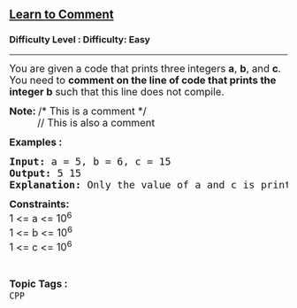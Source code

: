 <h2><a href="https://www.geeksforgeeks.org/problems/learn-to-comment/1?page=1&status=unsolved,attempted&sortBy=accuracy">Learn to Comment</a></h2><h3>Difficulty Level : Difficulty: Easy</h3><hr><div class="problems_problem_content__Xm_eO"><p><span style="font-size: 18px;">You are given a code that prints three<strong>&nbsp;</strong>integers <strong>a</strong>, <strong>b</strong>, and <strong>c</strong>. You need to <strong>comment on the line of code that prints the integer b</strong> such that this line does not compile.</span></p>
<p><span style="font-size: 18px;"><strong>Note: </strong>/* This is a comment */<br>&nbsp; &nbsp; &nbsp; &nbsp; &nbsp; // This is also a comment</span></p>
<p><strong><span style="font-size: 18px;">Examples :</span></strong></p>
<pre><span style="font-size: 18px;"><strong>Input: </strong>a = 5, b = 6, c = 15
<strong>Output: </strong>5 15
<strong>Explanation: </strong>Only the value of a and c is printed as the line of code that prints b is commented.</span>
</pre>
<p><span style="font-size: 18px;"><strong>Constraints:</strong><br>1 &lt;= a &lt;= 10<sup>6<br></sup></span><span style="font-size: 18px;">1 &lt;= b &lt;= 10<sup>6</sup><br>1 &lt;= c &lt;= 10<sup>6</sup></span></p></div><br><p><span style=font-size:18px><strong>Topic Tags : </strong><br><code>CPP</code>&nbsp;